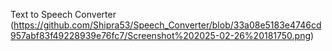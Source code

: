 Text to Speech Converter
(https://github.com/Shipra53/Speech_Converter/blob/33a08e5183e4746cd957abf83f49228939e76fc7/Screenshot%202025-02-26%20181750.png)
